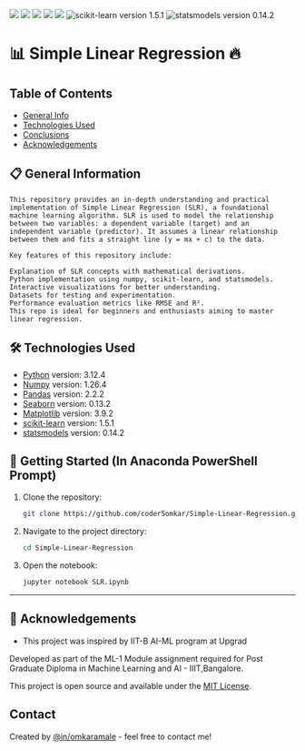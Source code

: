 <p>
<img src="https://img.shields.io/badge/python-3.12.4-blue?logo=python&logoColor=white" />
<img src="https://img.shields.io/badge/numpy-1.26.4-blue?logo=numpy&logoColor=white" />
<img src="https://img.shields.io/badge/pandas-2.2.2-blue?logo=pandas&logoColor=white" />
<img src="https://img.shields.io/badge/seaborn-0.13.2-blue?logo=seaborn&logoColor=white" />
<img src="https://img.shields.io/badge/matplotlib-3.9.2-blue?logo=matplotlib&logoColor=white" />
<img src="https://img.shields.io/badge/scikit--learn-1.5.1-blue?logo=scikitlearn&logoColor=white" alt="scikit-learn version 1.5.1" />
<img src="https://img.shields.io/badge/statsmodels-0.14.2-orange?logo=statsmodels&logoColor=white" alt="statsmodels version 0.14.2" />

</p>

# 📊 Simple Linear Regression 🔥

## Table of Contents
* [General Info](#general-information)
* [Technologies Used](#technologies-used)
* [Conclusions](#conclusions)
* [Acknowledgements](#acknowledgements)

## 📋 General Information
``` 
This repository provides an in-depth understanding and practical implementation of Simple Linear Regression (SLR), a foundational machine learning algorithm. SLR is used to model the relationship between two variables: a dependent variable (target) and an independent variable (predictor). It assumes a linear relationship between them and fits a straight line (y = mx + c) to the data.

Key features of this repository include:

Explanation of SLR concepts with mathematical derivations.
Python implementation using numpy, scikit-learn, and statsmodels.
Interactive visualizations for better understanding.
Datasets for testing and experimentation.
Performance evaluation metrics like RMSE and R².
This repo is ideal for beginners and enthusiasts aiming to master linear regression.
```

## 🛠️ Technologies Used
- [Python](https://www.python.org/) version: 3.12.4
- [Numpy](https://numpy.org/) version: 1.26.4
- [Pandas](https://pandas.pydata.org/) version: 2.2.2
- [Seaborn](https://seaborn.pydata.org/) version: 0.13.2
- [Matplotlib](https://matplotlib.org/) version: 3.9.2
- [scikit-learn](https://scikit-learn.org/) version: 1.5.1
- [statsmodels](https://statsmodels.org/) version: 0.14.2

## 🚀 **Getting Started** (In Anaconda PowerShell Prompt)

1. Clone the repository:
   ```bash
   git clone https://github.com/coder5omkar/Simple-Linear-Regression.git
   ```

2. Navigate to the project directory:
   ```bash
   cd Simple-Linear-Regression
   ```

3. Open the notebook:
   ```bash
   jupyter notebook SLR.ipynb
   ```

---


## 🤝 Acknowledgements
- This project was inspired by IIT-B AI-ML program at Upgrad

Developed as part of the ML-1 Module assignment required for Post Graduate Diploma in Machine Learning and AI - IIIT,Bangalore.

This project is open source and available under the [MIT License](https://github.com/coder5omkar/Simple-Linear-Regression/blob/master/licence.txt).


## Contact
Created by [@in/omkaramale](https://github.com/coder5omkar) - feel free to contact me!
